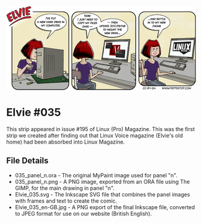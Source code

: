 ![Elvie comic strip #035](Elvie_035_en-GB.jpg)

Elvie #035
==========
This strip appeared in issue #195 of Linux (Pro) Magazine. This was the first strip we created after finding out
that Linux Voice magazine (Elvie's old home) had been absorbed into Linux Magazine.

File Details
------------
* 035_panel_n.ora     - The original MyPaint image used for panel "n".
* 035_panel_n.png     - A PNG image, exported from an ORA file using The GIMP, for the main drawing in panel "n".
* Elvie_035.svg       - The Inkscape SVG file that combines the panel images with frames and text to create the comic.
* Elvie_035_en-GB.jpg - A PNG export of the final Inkscape file, converted to JPEG format for use on our website (British English).

